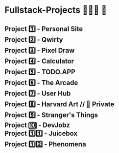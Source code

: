 # Fullstack-Projects 👩🏼‍💻 💬
<h2>
Project 1️⃣ - Personal Site <br>
Project 2️⃣ - Qwirty <br>
Project 3️⃣ - Pixel Draw <br>
Project 4️⃣ - Calculator <br>
Project 5️⃣ - TODO.APP <br>
Project 6️⃣ - The Arcade <br>
Project 7️⃣ - User Hub <br>
Project 8️⃣ - Harvard Art // 🚫 Private <br>
Project 9️⃣ - Stranger's Things <br>
Project 🔟 - DevJobz<br>
Project 1️⃣1️⃣ - Juicebox<br>
Project 1️⃣2️⃣ - Phenomena 
</h2>
